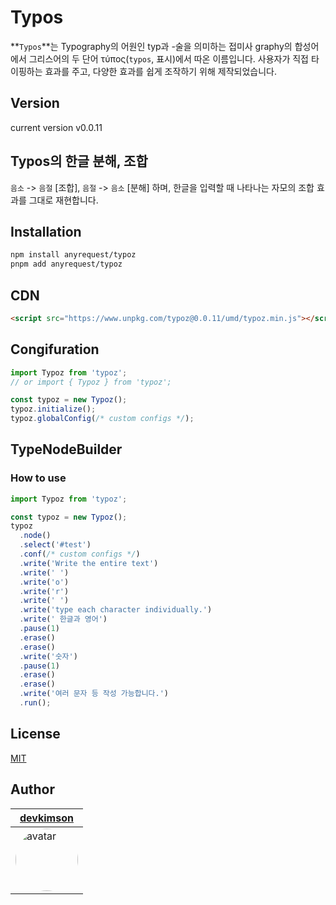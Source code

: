 # Typos

**`Typos`**는 Typography의 어원인 typ과 -술을 의미하는 접미사 graphy의 합성어에서 그리스어의 두 단어 τύπος(`typos`, 표시)에서 따온 이름입니다. 사용자가 직접 타이핑하는 효과를 주고, 다양한 효과를 쉽게 조작하기 위해 제작되었습니다.

## Version

current version v0.0.11

## Typos의 한글 분해, 조합

`음소` -> `음절` \[조합\], `음절` -> `음소` \[분해\] 하며, 한글을 입력할 때 나타나는 자모의 조합 효과를 그대로 재현합니다.

## Installation

```bash
npm install anyrequest/typoz
pnpm add anyrequest/typoz
```

## CDN

```html
<script src="https://www.unpkg.com/typoz@0.0.11/umd/typoz.min.js"></script>
```

## Congifuration

```javascript
import Typoz from 'typoz';
// or import { Typoz } from 'typoz';

const typoz = new Typoz();
typoz.initialize();
typoz.globalConfig(/* custom configs */);
```

## TypeNodeBuilder

### How to use

```javascript
import Typoz from 'typoz';

const typoz = new Typoz();
typoz
  .node()
  .select('#test')
  .conf(/* custom configs */)
  .write('Write the entire text')
  .write(' ')
  .write('o')
  .write('r')
  .write(' ')
  .write('type each character individually.')
  .write(' 한글과 영어')
  .pause(1)
  .erase()
  .erase()
  .write('숫자')
  .pause(1)
  .erase()
  .erase()
  .write('여러 문자 등 작성 가능합니다.')
  .run();
```

## License

[MIT](https://github.com/AnyRequest/typoz/blob/main/LICENSE)

## Author

| [devkimson](https://github.com/kkn1125)                                                                                         |
| ------------------------------------------------------------------------------------------------------------------------------- |
| <img src="https://avatars.githubusercontent.com/u/71887242?v=4" alt="avatar" width="100" style="border-radius: 9999999999px" /> |
